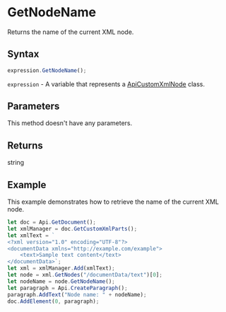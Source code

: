 # GetNodeName

Returns the name of the current XML node.

## Syntax

```javascript
expression.GetNodeName();
```

`expression` - A variable that represents a [ApiCustomXmlNode](../ApiCustomXmlNode.md) class.

## Parameters

This method doesn't have any parameters.

## Returns

string

## Example

This example demonstrates how to retrieve the name of the current XML node.

```javascript editor-docx
let doc = Api.GetDocument();
let xmlManager = doc.GetCustomXmlParts();
let xmlText = `
<?xml version="1.0" encoding="UTF-8"?>
<documentData xmlns="http://example.com/example">
    <text>Sample text content</text>
</documentData>`;
let xml = xmlManager.Add(xmlText);
let node = xml.GetNodes("/documentData/text")[0];
let nodeName = node.GetNodeName();
let paragraph = Api.CreateParagraph();
paragraph.AddText("Node name: " + nodeName);
doc.AddElement(0, paragraph);
```
